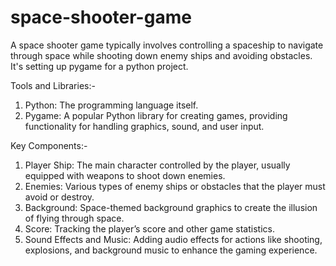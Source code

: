 # space-shooter-game
A space shooter game typically involves controlling a spaceship to navigate through space while shooting down enemy ships and avoiding obstacles. It's setting up pygame for a python project.

Tools and Libraries:-
1. Python: The programming language itself.
2. Pygame: A popular Python library for creating games, providing functionality for handling graphics, sound, and user input.
   
Key Components:-
1. Player Ship: The main character controlled by the player, usually equipped with weapons to shoot down enemies.
2. Enemies: Various types of enemy ships or obstacles that the player must avoid or destroy.
3. Background: Space-themed background graphics to create the illusion of flying through space.
4. Score: Tracking the player’s score and other game statistics.
5. Sound Effects and Music: Adding audio effects for actions like shooting, explosions, and background music to enhance the gaming experience.

